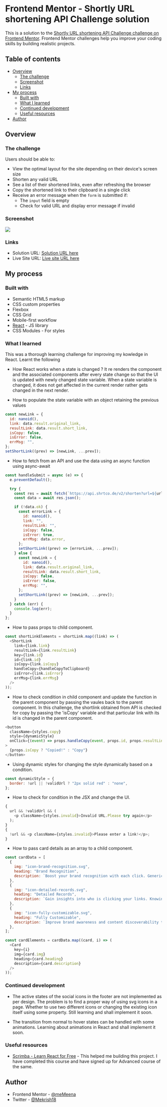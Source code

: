 # Frontend Mentor - Shortly URL shortening API Challenge solution

This is a solution to the [Shortly URL shortening API Challenge challenge on Frontend Mentor](https://www.frontendmentor.io/challenges/url-shortening-api-landing-page-2ce3ob-G). Frontend Mentor challenges help you improve your coding skills by building realistic projects.

## Table of contents

- [Overview](#overview)
  - [The challenge](#the-challenge)
  - [Screenshot](#screenshot)
  - [Links](#links)
- [My process](#my-process)
  - [Built with](#built-with)
  - [What I learned](#what-i-learned)
  - [Continued development](#continued-development)
  - [Useful resources](#useful-resources)
- [Author](#author)

## Overview

### The challenge

Users should be able to:

- View the optimal layout for the site depending on their device's screen size
- Shorten any valid URL
- See a list of their shortened links, even after refreshing the browser
- Copy the shortened link to their clipboard in a single click
- Receive an error message when the `form` is submitted if:
  - The `input` field is empty
  - Check for valid URL and display error message if invalid

### Screenshot

![](./screenshot.jpg)

### Links

- Solution URL: [Solution URL here](https://github.com/Memeena/url-shortening-api-master-app/tree/master)
- Live Site URL: [Live site URL here](https://memeena.github.io/url-shortening-api-master-app/)

## My process

### Built with

- Semantic HTML5 markup
- CSS custom properties
- Flexbox
- CSS Grid
- Mobile-first workflow
- [React](https://reactjs.org/) - JS library
- CSS Modules - For styles

### What I learned

This was a thorough learning challenge for improving my kowledge in React. Learnt the following

- How React works when a state is changed ?
  It re renders the component and the associated components after every state change so that the UI is updated with newly changed state variable. When a state variable is changed, it does not get affected in the current render rather gets changed in the next render.

- How to populate the state variable with an object retaining the previous values

```js
const newLink = {
  id: nanoid(),
  link: data.result.original_link,
  resultLink: data.result.short_link,
  isCopy: false,
  isError: false,
  errMsg: "",
};
setShortLink((prev) => [newLink, ...prev]);
```

- How to fetch from an API and use the data using an async function using async-await

```js
const handleSubmit = async (e) => {
  e.preventDefault();

  try {
    const res = await fetch(`https://api.shrtco.de/v2/shorten?url=${url}`);
    const data = await res.json();

    if (!data.ok) {
      const errorLink = {
        id: nanoid(),
        link: "",
        resultLink: "",
        isCopy: false,
        isError: true,
        errMsg: data.error,
      };
      setShortLink((prev) => [errorLink, ...prev]);
    } else {
      const newLink = {
        id: nanoid(),
        link: data.result.original_link,
        resultLink: data.result.short_link,
        isCopy: false,
        isError: false,
        errMsg: "",
      };
      setShortLink((prev) => [newLink, ...prev]);
    }
  } catch (err) {
    console.log(err);
  }
};
```

- How to pass props to child component.

```js
const shortLinkElements = shortLink.map((link) => (
  <ShortLink
    link={link.link}
    resultLink={link.resultLink}
    key={link.id}
    id={link.id}
    isCopy={link.isCopy}
    handleCopy={handleCopyToClipboard}
    isError={link.isError}
    errMsg={link.errMsg}
  />
));
```

- How to check condition in child component and update the function in the parent component by passing the vaules back to the parent component. In this challenge, the shortlink obtained from API is checked for copy by passing the 'isCopy' variable and that particular link with its id is changed in the parent component.

```js
<button
  className={styles.copy}
  style={dynamicStyle}
  onClick={(event) => props.handleCopy(event, props.id, props.resultLink)}
>
  {props.isCopy ? "Copied!" : "Copy"}
</button>
```

- Using dynamic styles for changing the style dynamically based on a condition.

```js
const dynamicStyle = {
  border: !url || !validUrl ? "2px solid red" : "none",
};
```

- How to check for condition in the JSX and change the UI.

```js
{
  url && !validUrl && (
    <p className={styles.invalid}>Invalid URL.Please try again</p>
  );
}
{
  !url && <p className={styles.invalid}>Please enter a link!</p>;
}
```

- How to pass card details as an array to a child component.

```js
const cardData = [
  {
    img: "icon-brand-recognition.svg",
    heading: "Brand Recognition",
    description: `Boost your brand recognition with each click. Generic links don’t mean a thing. Branded links help instil confidence in your content.`,
  },
  {
    img: "icon-detailed-records.svg",
    heading: "Detailed Records",
    description: `Gain insights into who is clicking your links. Knowing when and where people engage with your content helps inform better decisions.`,
  },
  {
    img: "icon-fully-customizable.svg",
    heading: "Fully Customizable",
    description: `Improve brand awareness and content discoverability through customizable links, supercharging audience engagement.`,
  },
];

const cardElements = cardData.map((card, i) => (
  <Card
    key={i}
    img={card.img}
    heading={card.heading}
    description={card.description}
  />
));
```

### Continued development

- The active states of the social icons in the footer are not implemented as per design. The problem is to find a proper way of using svg icons in a page. Whether to use two different icons or changing the existing icon itself using some property. Still learning and shall implement it soon.

- The transition from normal to hover states can be handled with some animations. Learning about animations in React and shall implement it soon.

### Useful resources

- [Scrimba - Learn React for Free](https://scrimba.com/learn/learnreact) - This helped me building this project. I have completed this course and have signed up for Advanced course of the same.

## Author

- Frontend Mentor - [@meMeena](https://www.frontendmentor.io/profile/meMeena)
- Twitter - [@Mekrish18](https://www.twitter.com/MeKrish18)
